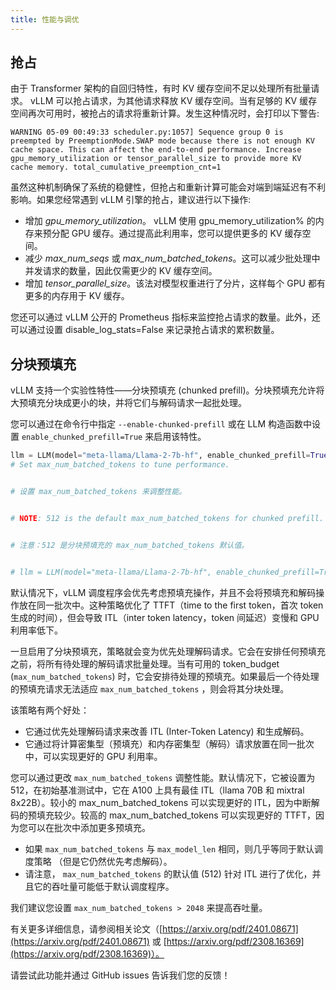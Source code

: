 ```yaml
---
title: 性能与调优
---
```


## 抢占

由于 Transformer 架构的自回归特性，有时 KV 缓存空间不足以处理所有批量请求。 vLLM 可以抢占请求，为其他请求释放 KV 缓存空间。当有足够的 KV 缓存空间再次可用时，被抢占的请求将重新计算。发生这种情况时，会打印以下警告: 

`WARNING 05-09 00:49:33 scheduler.py:1057] Sequence group 0 is preempted by PreemptionMode.SWAP mode because there is not enough KV cache space. This can affect the end-to-end performance. Increase gpu_memory_utilization or tensor_parallel_size to provide more KV cache memory. total_cumulative_preemption_cnt=1`


虽然这种机制确保了系统的稳健性，但抢占和重新计算可能会对端到端延迟有不利影响。如果您经常遇到 vLLM 引擎的抢占，建议进行以下操作: 

* 增加 *gpu_memory_utilization*。 vLLM 使用 gpu_memory_utilization% 的内存来预分配 GPU 缓存。通过提高此利用率，您可以提供更多的 KV 缓存空间。
* 减少 *max_num_seqs* 或 *max_num_batched_tokens*。这可以减少批处理中并发请求的数量，因此仅需更少的 KV 缓存空间。
* 增加 *tensor_parallel_size*。该法对模型权重进行了分片，这样每个 GPU 都有更多的内存用于 KV 缓存。


您还可以通过 vLLM 公开的 Prometheus 指标来监控抢占请求的数量。此外，还可以通过设置 disable_log_stats=False 来记录抢占请求的累积数量。


## 分块预填充

vLLM 支持一个实验性特性——分块预填充 (chunked prefill)。分块预填充允许将大预填充分块成更小的块，并将它们与解码请求一起批处理。


您可以通过在命令行中指定 `--enable-chunked-prefill` 或在 LLM 构造函数中设置 `enable_chunked_prefill=True` 来启用该特性。

```python
llm = LLM(model="meta-llama/Llama-2-7b-hf", enable_chunked_prefill=True)
# Set max_num_batched_tokens to tune performance.


# 设置 max_num_batched_tokens 来调整性能。


# NOTE: 512 is the default max_num_batched_tokens for chunked prefill.


# 注意：512 是分块预填充的 max_num_batched_tokens 默认值。


# llm = LLM(model="meta-llama/Llama-2-7b-hf", enable_chunked_prefill=True, max_num_batched_tokens=512)
```


默认情况下，vLLM 调度程序会优先考虑预填充操作，并且不会将预填充和解码操作放在同一批次中。这种策略优化了 TTFT（time to the first token，首次 token 生成的时间），但会导致 ITL（inter token latency，token 间延迟）变慢和 GPU 利用率低下。


一旦启用了分块预填充，策略就会变为优先处理解码请求。它会在安排任何预填充之前，将所有待处理的解码请求批量处理。当有可用的 token_budget (`max_num_batched_tokens`) 时，它会安排待处理的预填充。如果最后一个待处理的预填充请求无法适应 `max_num_batched_tokens` ，则会将其分块处理。


该策略有两个好处：

* 它通过优先处理解码请求来改善 ITL (Inter-Token Latency) 和生成解码。
* 它通过将计算密集型（预填充）和内存密集型（解码）请求放置在同一批次中，可以实现更好的 GPU 利用率。


您可以通过更改 `max_num_batched_tokens` 调整性能。默认情况下，它被设置为 512，在初始基准测试中，它在 A100 上具有最佳 ITL（llama 70B 和 mixtral 8x22B）。较小的 max_num_batched_tokens 可以实现更好的 ITL，因为中断解码的预填充较少。较高的 max_num_batched_tokens 可以实现更好的 TTFT，因为您可以在批次中添加更多预填充。

* 如果 `max_num_batched_tokens` 与 `max_model_len` 相同，则几乎等同于默认调度策略 （但是它仍然优先考虑解码）。
* 请注意， `max_num_batched_tokens` 的默认值 (512) 针对 ITL 进行了优化，并且它的吞吐量可能低于默认调度程序。


我们建议您设置 `max_num_batched_tokens > 2048` 来提高吞吐量。


有关更多详细信息，请参阅相关论文（[https://arxiv.org/pdf/2401.08671](https://arxiv.org/pdf/2401.08671) 或 [https://arxiv.org/pdf/2308.16369](https://arxiv.org/pdf/2308.16369)）。


请尝试此功能并通过 GitHub issues 告诉我们您的反馈！


